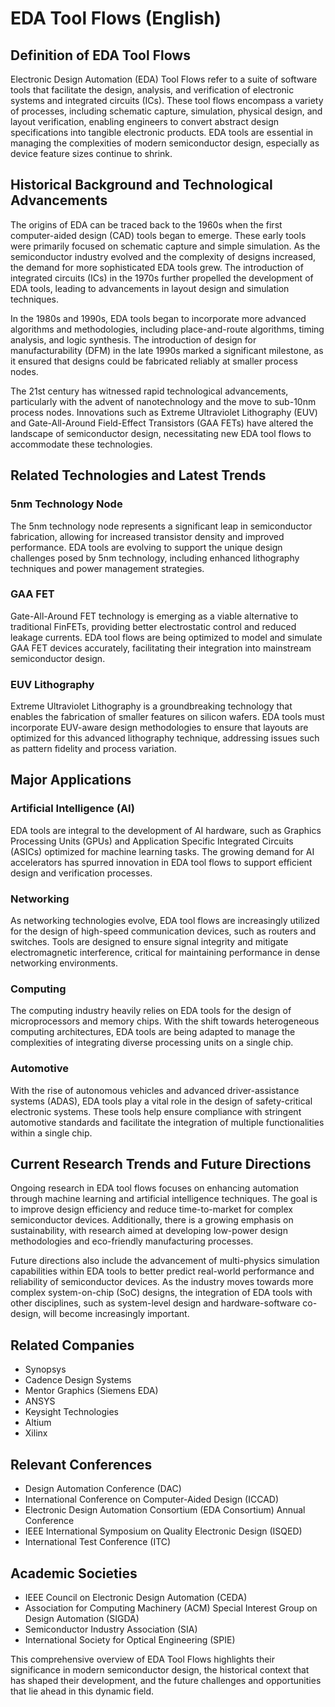 # EDA Tool Flows (English)

## Definition of EDA Tool Flows
Electronic Design Automation (EDA) Tool Flows refer to a suite of software tools that facilitate the design, analysis, and verification of electronic systems and integrated circuits (ICs). These tool flows encompass a variety of processes, including schematic capture, simulation, physical design, and layout verification, enabling engineers to convert abstract design specifications into tangible electronic products. EDA tools are essential in managing the complexities of modern semiconductor design, especially as device feature sizes continue to shrink.

## Historical Background and Technological Advancements
The origins of EDA can be traced back to the 1960s when the first computer-aided design (CAD) tools began to emerge. These early tools were primarily focused on schematic capture and simple simulation. As the semiconductor industry evolved and the complexity of designs increased, the demand for more sophisticated EDA tools grew. The introduction of integrated circuits (ICs) in the 1970s further propelled the development of EDA tools, leading to advancements in layout design and simulation techniques.

In the 1980s and 1990s, EDA tools began to incorporate more advanced algorithms and methodologies, including place-and-route algorithms, timing analysis, and logic synthesis. The introduction of design for manufacturability (DFM) in the late 1990s marked a significant milestone, as it ensured that designs could be fabricated reliably at smaller process nodes.

The 21st century has witnessed rapid technological advancements, particularly with the advent of nanotechnology and the move to sub-10nm process nodes. Innovations such as Extreme Ultraviolet Lithography (EUV) and Gate-All-Around Field-Effect Transistors (GAA FETs) have altered the landscape of semiconductor design, necessitating new EDA tool flows to accommodate these technologies.

## Related Technologies and Latest Trends
### 5nm Technology Node
The 5nm technology node represents a significant leap in semiconductor fabrication, allowing for increased transistor density and improved performance. EDA tools are evolving to support the unique design challenges posed by 5nm technology, including enhanced lithography techniques and power management strategies.

### GAA FET
Gate-All-Around FET technology is emerging as a viable alternative to traditional FinFETs, providing better electrostatic control and reduced leakage currents. EDA tool flows are being optimized to model and simulate GAA FET devices accurately, facilitating their integration into mainstream semiconductor design.

### EUV Lithography
Extreme Ultraviolet Lithography is a groundbreaking technology that enables the fabrication of smaller features on silicon wafers. EDA tools must incorporate EUV-aware design methodologies to ensure that layouts are optimized for this advanced lithography technique, addressing issues such as pattern fidelity and process variation.

## Major Applications
### Artificial Intelligence (AI)
EDA tools are integral to the development of AI hardware, such as Graphics Processing Units (GPUs) and Application Specific Integrated Circuits (ASICs) optimized for machine learning tasks. The growing demand for AI accelerators has spurred innovation in EDA tool flows to support efficient design and verification processes.

### Networking
As networking technologies evolve, EDA tool flows are increasingly utilized for the design of high-speed communication devices, such as routers and switches. Tools are designed to ensure signal integrity and mitigate electromagnetic interference, critical for maintaining performance in dense networking environments.

### Computing
The computing industry heavily relies on EDA tools for the design of microprocessors and memory chips. With the shift towards heterogeneous computing architectures, EDA tools are being adapted to manage the complexities of integrating diverse processing units on a single chip.

### Automotive
With the rise of autonomous vehicles and advanced driver-assistance systems (ADAS), EDA tools play a vital role in the design of safety-critical electronic systems. These tools help ensure compliance with stringent automotive standards and facilitate the integration of multiple functionalities within a single chip.

## Current Research Trends and Future Directions
Ongoing research in EDA tool flows focuses on enhancing automation through machine learning and artificial intelligence techniques. The goal is to improve design efficiency and reduce time-to-market for complex semiconductor devices. Additionally, there is a growing emphasis on sustainability, with research aimed at developing low-power design methodologies and eco-friendly manufacturing processes.

Future directions also include the advancement of multi-physics simulation capabilities within EDA tools to better predict real-world performance and reliability of semiconductor devices. As the industry moves towards more complex system-on-chip (SoC) designs, the integration of EDA tools with other disciplines, such as system-level design and hardware-software co-design, will become increasingly important.

## Related Companies
- Synopsys
- Cadence Design Systems
- Mentor Graphics (Siemens EDA)
- ANSYS
- Keysight Technologies
- Altium
- Xilinx

## Relevant Conferences
- Design Automation Conference (DAC)
- International Conference on Computer-Aided Design (ICCAD)
- Electronic Design Automation Consortium (EDA Consortium) Annual Conference
- IEEE International Symposium on Quality Electronic Design (ISQED)
- International Test Conference (ITC)

## Academic Societies
- IEEE Council on Electronic Design Automation (CEDA)
- Association for Computing Machinery (ACM) Special Interest Group on Design Automation (SIGDA)
- Semiconductor Industry Association (SIA)
- International Society for Optical Engineering (SPIE)

This comprehensive overview of EDA Tool Flows highlights their significance in modern semiconductor design, the historical context that has shaped their development, and the future challenges and opportunities that lie ahead in this dynamic field.